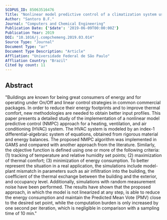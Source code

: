 ```yaml
---
SCOPUS_ID: 85063516476
Title: "Nonlinear model predictive control of a climatization system using rigorous nonlinear model"
Author: "Santoro B.F."
Journal: "Computers and Chemical Engineering"
Publication Date: {'$date': '2019-06-09T00:00:00Z'}
Publication Year: 2019
DOI: "10.1016/j.compchemeng.2019.03.014"
Source Type: "Journal"
Document Type: "ar"
Document Type Description: "Article"
Affliation: "Universidade Federal de São Paulo"
Affliation Country: "Brazil"
Cited by count: 11
---
```


## Abstract
"Buildings are known for being great consumers of energy and for operating under On/Off and linear control strategies in common commercial packages. In order to reduce their energy footprints and to improve thermal comfort, new methodologies are needed to obtain better input profiles. This paper presents a detailed study of the implementation of a nonlinear model predictive control (NMPC) approach for a heating, ventilation, and air conditioning (HVAC) system. The HVAC system is modeled by an index-1 differential-algebraic system of equations, obtained from rigorous material and energy balances. The proposed NMPC algorithm was implemented in GAMS and compared with another approach from the literature. Similarly, the objective function is defined using one or more of the following criteria: (1) tracking of temperature and relative humidity set points; (2) maximization of thermal comfort; (3) minimization of energy consumption. To better represent the situation in a real application, the simulations include model-plant mismatch in parameters such as air infiltration into the building, the coefficient of the thermal exchange between the building and the exterior, and occupancy level. Additionally, simulations with random measurement noise have been performed. The results have shown that the proposed approach, in which the model is not linearized at any step, is able to reduce the energy consumption and maintain the Predicted Mean Vote (PMV) close to the desired set point, while the computation burden is only increased by one second per iteration, which is negligible in comparison with a sampling time of 10 min."
